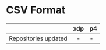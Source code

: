 # CSV Format

|                      | xdp | p4 |
|----------------------|:---:|----|
| Repositories updated |  -  |  - |
